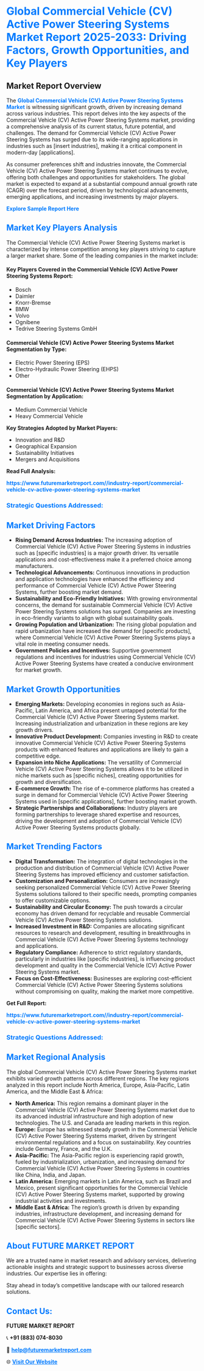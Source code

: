<h1 style="color: #007BFF;">Global Commercial Vehicle (CV) Active Power Steering Systems Market Report 2025-2033: Driving Factors, Growth Opportunities, and Key Players</h1>

<section id="overview">
<h2>Market Report Overview</h2>
<p>The <a href="https://www.futuremarketreport.com//industry-report/commercial-vehicle-cv-active-power-steering-systems-market" style="color: #007BFF; text-decoration: none;"><strong>Global Commercial Vehicle (CV) Active Power Steering Systems Market</strong></a> is witnessing significant growth, driven by increasing demand across various industries. This report delves into the key aspects of the Commercial Vehicle (CV) Active Power Steering Systems market, providing a comprehensive analysis of its current status, future potential, and challenges. The demand for Commercial Vehicle (CV) Active Power Steering Systems has surged due to its wide-ranging applications in industries such as [insert industries], making it a critical component in modern-day [applications].</p>
<p>As consumer preferences shift and industries innovate, the Commercial Vehicle (CV) Active Power Steering Systems market continues to evolve, offering both challenges and opportunities for stakeholders. The global market is expected to expand at a substantial compound annual growth rate (CAGR) over the forecast period, driven by technological advancements, emerging applications, and increasing investments by major players.</p>
</section>

<section id="overview">
<p><a href="https://www.futuremarketreport.com//request-sample/reportId=86580" style="color: #007BFF; text-decoration: none;"><strong>Explore Sample Report Here</strong></a></p>
</section>

<section id="key-players">
<h2 style="color: #007BFF;">Market Key Players Analysis</h2>
<p>The Commercial Vehicle (CV) Active Power Steering Systems market is characterized by intense competition among key players striving to capture a larger market share. Some of the leading companies in the market include:</p>
<h4>Key Players Covered in the Commercial Vehicle (CV) Active Power Steering Systems Report:</h4>
<ul><li>Bosch</li><li>Daimler</li><li>Knorr-Bremse</li><li>BMW</li><li>Volvo</li><li>Ognibene</li><li>Tedrive Steering Systems GmbH</li></ul>
<h4>Commercial Vehicle (CV) Active Power Steering Systems Market Segmentation by Type:</h4>
<ul><li>Electric Power Steering (EPS)</li><li>Electro-Hydraulic Power Steering (EHPS)</li><li>Other</li></ul>

<h4>Commercial Vehicle (CV) Active Power Steering Systems Market Segmentation by Application:</h4>
<ul><li>Medium Commercial Vehicle</li><li>Heavy Commercial Vehicle</li></ul>
<p><strong>Key Strategies Adopted by Market Players:</strong></p>
<ul>
<li>Innovation and R&D</li>
<li>Geographical Expansion</li>
<li>Sustainability Initiatives</li>
<li>Mergers and Acquisitions</li>
</ul>
</section>

<section>
<p><strong>Read Full Analysis: </strong></p><a href="https://www.futuremarketreport.com//industry-report/commercial-vehicle-cv-active-power-steering-systems-market" style="color: #007BFF; text-decoration: none;"><strong>https://www.futuremarketreport.com//industry-report/commercial-vehicle-cv-active-power-steering-systems-market</strong></a>
<h3 style="color: #007BFF;">Strategic Questions Addressed:</h3>
</section>

<section id="driving-factors">
<h2 style="color: #007BFF;">Market Driving Factors</h2>
<ul>
<li><strong>Rising Demand Across Industries:</strong> The increasing adoption of Commercial Vehicle (CV) Active Power Steering Systems in industries such as [specific industries] is a major growth driver. Its versatile applications and cost-effectiveness make it a preferred choice among manufacturers.</li>
<li><strong>Technological Advancements:</strong> Continuous innovations in production and application technologies have enhanced the efficiency and performance of Commercial Vehicle (CV) Active Power Steering Systems, further boosting market demand.</li>
<li><strong>Sustainability and Eco-Friendly Initiatives:</strong> With growing environmental concerns, the demand for sustainable Commercial Vehicle (CV) Active Power Steering Systems solutions has surged. Companies are investing in eco-friendly variants to align with global sustainability goals.</li>
<li><strong>Growing Population and Urbanization:</strong> The rising global population and rapid urbanization have increased the demand for [specific products], where Commercial Vehicle (CV) Active Power Steering Systems plays a vital role in meeting consumer needs.</li>
<li><strong>Government Policies and Incentives:</strong> Supportive government regulations and incentives for industries using Commercial Vehicle (CV) Active Power Steering Systems have created a conducive environment for market growth.</li>
</ul>
</section>

<section id="growth-opportunities">
<h2 style="color: #007BFF;">Market Growth Opportunities</h2>
<ul>
<li><strong>Emerging Markets:</strong> Developing economies in regions such as Asia-Pacific, Latin America, and Africa present untapped potential for the Commercial Vehicle (CV) Active Power Steering Systems market. Increasing industrialization and urbanization in these regions are key growth drivers.</li>
<li><strong>Innovative Product Development:</strong> Companies investing in R&D to create innovative Commercial Vehicle (CV) Active Power Steering Systems products with enhanced features and applications are likely to gain a competitive edge.</li>
<li><strong>Expansion into Niche Applications:</strong> The versatility of Commercial Vehicle (CV) Active Power Steering Systems allows it to be utilized in niche markets such as [specific niches], creating opportunities for growth and diversification.</li>
<li><strong>E-commerce Growth:</strong> The rise of e-commerce platforms has created a surge in demand for Commercial Vehicle (CV) Active Power Steering Systems used in [specific applications], further boosting market growth.</li>
<li><strong>Strategic Partnerships and Collaborations:</strong> Industry players are forming partnerships to leverage shared expertise and resources, driving the development and adoption of Commercial Vehicle (CV) Active Power Steering Systems products globally.</li>
</ul>
</section>

<section id="trending-factors">
<h2 style="color: #007BFF;">Market Trending Factors</h2>
<ul>
<li><strong>Digital Transformation:</strong> The integration of digital technologies in the production and distribution of Commercial Vehicle (CV) Active Power Steering Systems has improved efficiency and customer satisfaction.</li>
<li><strong>Customization and Personalization:</strong> Consumers are increasingly seeking personalized Commercial Vehicle (CV) Active Power Steering Systems solutions tailored to their specific needs, prompting companies to offer customizable options.</li>
<li><strong>Sustainability and Circular Economy:</strong> The push towards a circular economy has driven demand for recyclable and reusable Commercial Vehicle (CV) Active Power Steering Systems solutions.</li>
<li><strong>Increased Investment in R&D:</strong> Companies are allocating significant resources to research and development, resulting in breakthroughs in Commercial Vehicle (CV) Active Power Steering Systems technology and applications.</li>
<li><strong>Regulatory Compliance:</strong> Adherence to strict regulatory standards, particularly in industries like [specific industries], is influencing product development and quality in the Commercial Vehicle (CV) Active Power Steering Systems market.</li>
<li><strong>Focus on Cost-Effectiveness:</strong> Businesses are exploring cost-efficient Commercial Vehicle (CV) Active Power Steering Systems solutions without compromising on quality, making the market more competitive.</li>
</ul>
</section>

<section>
<p><strong>Get Full Report: </strong></p><a href="https://www.futuremarketreport.com//industry-report/commercial-vehicle-cv-active-power-steering-systems-market" style="color: #007BFF; text-decoration: none;"><strong>https://www.futuremarketreport.com//industry-report/commercial-vehicle-cv-active-power-steering-systems-market</strong></a>
<h3 style="color: #007BFF;">Strategic Questions Addressed:</h3>
</section>


<section id="regional-analysis">
<h2 style="color: #007BFF;">Market Regional Analysis</h2>
<p>The global Commercial Vehicle (CV) Active Power Steering Systems market exhibits varied growth patterns across different regions. The key regions analyzed in this report include North America, Europe, Asia-Pacific, Latin America, and the Middle East & Africa:</p>
<ul>
<li><strong>North America:</strong> This region remains a dominant player in the Commercial Vehicle (CV) Active Power Steering Systems market due to its advanced industrial infrastructure and high adoption of new technologies. The U.S. and Canada are leading markets in this region.</li>
<li><strong>Europe:</strong> Europe has witnessed steady growth in the Commercial Vehicle (CV) Active Power Steering Systems market, driven by stringent environmental regulations and a focus on sustainability. Key countries include Germany, France, and the U.K.</li>
<li><strong>Asia-Pacific:</strong> The Asia-Pacific region is experiencing rapid growth, fueled by industrialization, urbanization, and increasing demand for Commercial Vehicle (CV) Active Power Steering Systems in countries like China, India, and Japan.</li>
<li><strong>Latin America:</strong> Emerging markets in Latin America, such as Brazil and Mexico, present significant opportunities for the Commercial Vehicle (CV) Active Power Steering Systems market, supported by growing industrial activities and investments.</li>
<li><strong>Middle East & Africa:</strong> The region’s growth is driven by expanding industries, infrastructure development, and increasing demand for Commercial Vehicle (CV) Active Power Steering Systems in sectors like [specific sectors].</li>
</ul>
</section>

<footer>
<h2 style="color: #007BFF;">About FUTURE MARKET REPORT</h2>
<p>We are a trusted name in market research and advisory services, delivering actionable insights and strategic support to businesses across diverse industries. Our expertise lies in offering:</p>

<p>Stay ahead in today’s competitive landscape with our tailored research solutions.</p>

<h2 style="color: #007BFF;">Contact Us:</h2>
<p><strong>FUTURE MARKET REPORT</strong></p>
<p>📞 <strong>+91 (883) 074-8030</strong></p>
<p>📧 <strong><a href="mailto:help@futuremarketreport.com" style="color: #007BFF;">help@futuremarketreport.com</a></strong></p>
<p>🌐 <strong><a href="https://www.futuremarketreport.com/" style="color: #007BFF;">Visit Our Website</a></strong></p>
</footer>